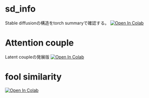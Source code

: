 # sd_info
Stable diffusionの構造をtorch summaryで確認する。
[![Open In Colab](https://colab.research.google.com/assets/colab-badge.svg)](https://colab.research.google.com/github/laksjdjf/sd_info/blob/main/sd_info.ipynb)
# Attention couple
Latent coupleの発展版
[![Open In Colab](https://colab.research.google.com/assets/colab-badge.svg)](https://colab.research.google.com/github/laksjdjf/sd_colabs/blob/main/Attention_couple.ipynb)
# fool similarity
[![Open In Colab](https://colab.research.google.com/assets/colab-badge.svg)](https://colab.research.google.com/github/laksjdjf/sd_colabs/blob/main/fool_similarity.ipynb)
